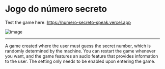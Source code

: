 # Jogo do número secreto
Test the game here: https://numero-secreto-speak.vercel.app

![image](https://github.com/DanielTomazi/Numero-Secreto-Speak/blob/main/Jogo%20do%20n%C3%BAmero%20secreto%20JS%20speak/img/img-demo-ad.png)
******
A game created where the user must guess the secret number, which is randomly determined by the machine. You can restart the game whenever you want, and the game features an audio feature that provides information to the user. The setting only needs to be enabled upon entering the game.

